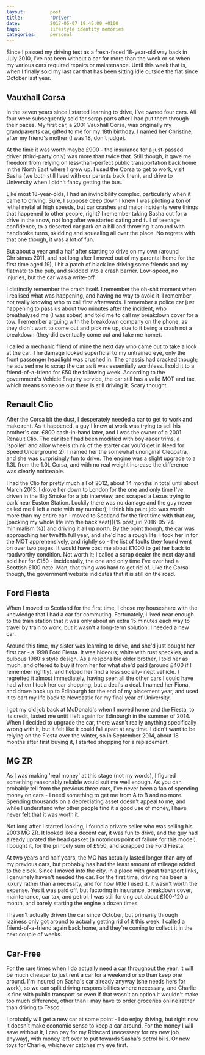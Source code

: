 ```yaml
---
layout:         post
title:          "Driver"
date:           2017-05-07 19:45:00 +0100
tags:           lifestyle identity memories
categories:     personal
---
```


Since I passed my driving test as a fresh-faced 18-year-old way back in July 2010, I've not been without a car for more than the week or so when my various cars required repairs or maintenance. Until this week that is, when I finally sold my last car that has been sitting idle outside the flat since October last year.

<!-- Read More -->

## Vauxhall Corsa

In the seven years since I started learning to drive, I've owned four cars. All four were subsequently sold for scrap parts after I had put them through their paces. My first car, a 2001 Vauxhall Corsa, was originally my grandparents car, gifted to me for my 18th birthday. I named her Christine, after my friend's mother (I was 18, don't judge).

At the time it was worth maybe £900 - the insurance for a just-passed driver (third-party only) was more than twice that. Still though, it gave me freedom from relying on less-than-perfect public transportation back home in the North East where I grew up. I used the Corsa to get to work, visit Sasha (we both still lived with our parents back then), and drive to University when I didn't fancy getting the bus.

Like most 18-year-olds, I had an invincibility complex, particularly when it came to driving. Sure, I suppose deep down I knew I was piloting a ton of lethal metal at high speeds, but car crashes and major incidents were things that happened to other people, right? I remember taking Sasha out for a drive in the snow, not long after we started dating and full of teenage confidence, to a deserted car park on a hill and throwing it around with handbrake turns, skidding and squealing all over the place. No regrets with that one though, it was a lot of fun.

But about a year and a half after starting to drive on my own (around Christmas 2011, and not long after I moved out of my parental home for the first time aged 19), I hit a patch of black ice driving some friends and my flatmate to the pub, and skidded into a crash barrier. Low-speed, no injuries, but the car was a write-off.

I distinctly remember the crash itself. I remember the oh-shit moment when I realised what was happening, and having no way to avoid it. I remember not really knowing who to call first afterwards. I remember a police car just happening to pass us about two minutes after the incident, who breathalysed me (I was sober) and told me to call my breakdown cover for a tow. I remember arguing with the breakdown company on the phone, as they didn't want to come out and pick me up, due to it being a crash not a breakdown (they did eventually come out and take me home).

I called a mechanic friend of mine the next day who came out to take a look at the car. The damage looked superficial to my untrained eye, only the front passenger headlight was crushed in. The chassis had cracked though; he advised me to scrap the car as it was essentially worthless. I sold it to a friend-of-a-friend for £50 the following week. According to the government's Vehicle Enquiry service, the car still has a valid MOT and tax, which means someone out there is still driving it. Scary thought.

## Renault Clio

After the Corsa bit the dust, I desperately needed a car to get to work and make rent. As it happened, a guy I knew at work was trying to sell his brother's car. £800 cash-in-hand later, and I was the owner of a 2001 Renault Clio. The car itself had been modified with boy-racer trims, a 'spoiler' and alloy wheels (think of the starter car you'd get in Need for Speed Underground 2). I named her the somewhat unoriginal Cleopatra, and she was surprisingly fun to drive. The engine was a slight upgrade to a 1.3L from the 1.0L Corsa, and with no real weight increase the difference was clearly noticeable.

I had the Clio for pretty much all of 2012, about 14 months in total until about March 2013. I drove her down to London for the one and only time I've driven in the Big Smoke for a job interview, and scraped a Lexus trying to park near Euston Station. Luckily there was no damage and the guy never called me (I left a note with my number); I think his paint job was worth more than my entire car. I moved to Scotland for the first time with that car, [packing my whole life into the back seat]({% post_url 2016-05-24-minimalism %}) and driving it all up north. By the point though, the car was approaching her twelfth full year, and she'd had a rough life. I took her in for the MOT apprehensively, and rightly so - the list of faults they found went on over two pages. It would have cost me about £1000 to get her back to roadworthy condition. Not worth it; I called a scrap dealer the next day and sold her for £150 - incidentally, the one and only time I've ever had a Scottish £100 note. Man, that thing was hard to get rid of. Like the Corsa though, the government website indicates that it is still on the road.

## Ford Fiesta

When I moved to Scotland for the first time, I chose my houseshare with the knowledge that I had a car for commuting. Fortunately, I lived near enough to the train station that it was only about an extra 15 minutes each way to travel by train to work, but it wasn't a long-term solution. I needed a new car.

Around this time, my sister was learning to drive, and she'd just bought her first car - a 1998 Ford Fiesta. It was hideous; white with rust speckles, and a bulbous 1980's style design. As a responsible older brother, I told her as much, and offered to buy it from her for what she'd paid (around £400 if I remember rightly), and helped her find a less socially-inept vehicle. I regretted it almost immediately, having seen all the other cars I could have had when I took her car shopping, but a deal's a deal. I named her Fiona, and drove back up to Edinburgh for the end of my placement year, and used it to cart my life back to Newcastle for my final year of University.

I got my old job back at McDonald's when I moved home and the Fiesta, to its credit, lasted me until I left again for Edinburgh in the summer of 2014. When I decided to upgrade the car, there wasn't really anything specifically wrong with it, but it felt like it could fall apart at any time. I didn't want to be relying on the Fiesta over the winter, so in September 2014, about 18 months after first buying it, I started shopping for a replacement.

## MG ZR

As I was making 'real money' at this stage (not my words), I figured something reasonably reliable would suit me well enough. As you can probably tell from the previous three cars, I've never been a fan of spending money on cars - I need something to get me from A to B and no more. Spending thousands on a depreciating asset doesn't appeal to me, and while I understand why other people find it a good use of money, I have never felt that it was worth it.

Not long after I started looking, I found a private seller who was selling his 2003 MG ZR. It looked like a decent car, it was fun to drive, and the guy had already uprated the head gasket (a notorious point of failure for this model). I bought it, for the princely sum of £950, and scrapped the Ford Fiesta.

At two years and half years, the MG has actually lasted longer than any of my previous cars, but probably has had the least amount of mileage added to the clock. Since I moved into the city, in a place with great transport links, I genuinely haven't needed the car. For the first time, driving has been a luxury rather than a necessity, and for how little I used it, it wasn't worth the expense. Yes it was paid off, but factoring in insurance, breakdown cover, maintenance, car tax, and petrol, I was still forking out about £100-120 a month, and barely starting the engine a dozen times.

I haven't actually driven the car since October, but primarily through laziness only got around to actually getting rid of it this week. I called a friend-of-a-friend again back home, and they're coming to collect it in the next couple of weeks.

## Car-Free

For the rare times when I do actually need a car throughout the year, it will be much cheaper to just rent a car for a weekend or so than keep one around. I'm insured on Sasha's car already anyway (she needs hers for work), so we can split driving responsibilities where necessary, and Charlie is fine with public transport so even if that wasn't an option it wouldn't make too much difference, other than I may have to order groceries online rather than driving to Tesco.

I probably will get a new car at some point - I do enjoy driving, but right now it doesn't make economic sense to keep a car around. For the money I will save without it, I can pay for my Ridacard (necessary for my new job anyway), with money left over to put towards Sasha's petrol bills. Or new toys for Charlie, whichever catches my eye first.